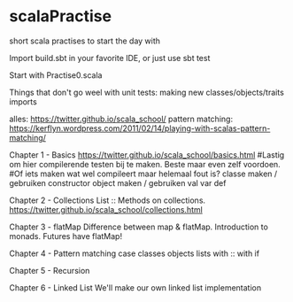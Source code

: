 # scalaPractise
short scala practises to start the day with


Import build.sbt in your favorite IDE, or just use sbt test

Start with Practise0.scala


Things that don't go weel with unit tests:
making new classes/objects/traits
imports


alles: https://twitter.github.io/scala_school/
pattern matching: https://kerflyn.wordpress.com/2011/02/14/playing-with-scalas-pattern-matching/


Chapter 1 - Basics
https://twitter.github.io/scala_school/basics.html
#Lastig om hier compilerende testen bij te maken. Beste maar even zelf voordoen.
#Of iets maken wat wel compileert maar helemaal fout is?
classe maken / gebruiken
constructor
object maken / gebruiken
val var def


Chapter 2 - Collections
List ::
Methods on collections.
https://twitter.github.io/scala_school/collections.html


Chapter 3 - flatMap
Difference between map & flatMap.
Introduction to monads. Futures have flatMap!


Chapter 4 - Pattern matching
case classes objects
lists with ::
with if


Chapter 5 - Recursion


Chapter 6 - Linked List
We'll make our own linked list implementation